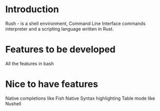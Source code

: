 # Introduction

Rush - is a shell environment, Command Line Interface commands interpreter and a scripting language written in Rust.

# Features to be developed

All the features in bash

# Nice to have features

Native completions like Fish
Native Syntax highlighting 
Table mode like Nushell
